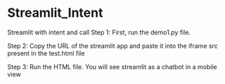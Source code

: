 # Streamlit_Intent
Streamlit with intent and call
Step 1:
First, run the demo1.py file.

Step 2:
Copy the URL of the streamlit app and paste it into the iframe src present in the test.html file

Step 3:
Run the HTML file. You will see streamlit as a chatbot in a mobile view

